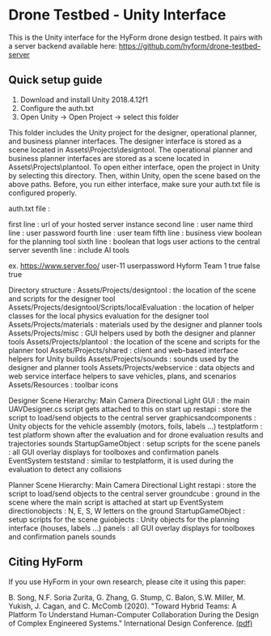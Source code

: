 # Drone Testbed - Unity Interface
This is the Unity interface for the HyForm drone design testbed. It pairs with a server backend available here: https://github.com/hyform/drone-testbed-server

## Quick setup guide

1) Download and install Unity 2018.4.12f1
2) Configure the auth.txt 
3) Open Unity -> Open Project -> select this folder

This folder includes the Unity project for the designer, operational planner, and business 
planner interfaces. The designer interface is stored as a scene located in Assets\Projects\designtool. The 
operational planner and business planner interfaces are stored as a scene located in Assets\Projects\plantool. 
To open either interface, open the project in Unity by selecting this directory. Then, within Unity, open the 
scene based on the above paths. Before, you run either interface, make sure your auth.txt file 
is configured properly.

auth.txt file :

first line : url of your hosted server instance
second line : user name
third line : user password
fourth line : user team
fifth line : business view boolean for the planning tool
sixth line : boolean that logs user actions to the central server
seventh line : include AI tools

ex.
https://www.server.foo/
user-11
userpassword
Hyform Team 1
true
false
true

Directory structure :
Assets/Projects/designtool : the location of the scene and scripts for the designer tool
Assets/Projects/designtool/Scripts/localEvaluation : the location of helper classes for the local physics evaluation for the designer tool
Assets/Projects/materials : materials used by the designer and planner tools
Assets/Projects/misc : GUI helpers used by both the designer and planner tools
Assets/Projects/plantool : the location of the scene and scripts for the planner tool
Assets/Projects/shared : client and web-based interface helpers for Unity builds
Assets/Projects/sounds : sounds used by the designer and planner tools
Assets/Projects/webservice : data objects and web service interface helpers to save vehicles, plans, and scenarios 
Assets/Resources : toolbar icons

Designer Scene Hierarchy:
Main Camera
Directional Light
GUI : the main UAVDesigner.cs script gets attached to this on start up
restapi : store the script to load/send objects to the central server
graphicsandcomponents : Unity objects for the vehicle assembly (motors, foils, labels ...)
testplatform : test platform shown after the evaluation and for drone evaluation results and trajectories
sounds
StartupGameObject : setup scripts for the scene
panels : all GUI overlay displays for toolboxes and confirmation panels
EventSystem
teststand : similar to testplatform, it is used during the evaluation to detect any collisions

Planner Scene Hierarchy:
Main Camera
Directional Light
restapi : store the script to load/send objects to the central server
groundcube : ground in the scene where the main script is attached at start up
EventSystem
directionobjects : N, E, S, W letters on the ground
StartupGameObject : setup scripts for the scene
guiobjects : Unity objects for the planning interface (houses, labels ...)
panels : all GUI overlay displays for toolboxes and confirmation panels
sounds

## Citing HyForm
If you use HyForm in your own research, please cite it using this paper:

B. Song, N.F. Soria Zurita, G. Zhang, G. Stump, C. Balon, S.W. Miller, M. Yukish, J. Cagan, and C. McComb (2020). "Toward Hybrid Teams: A Platform To Understand Human-Computer Collaboration During the Design of Complex Engineered Systems." International Design Conference. [(pdf)]()
